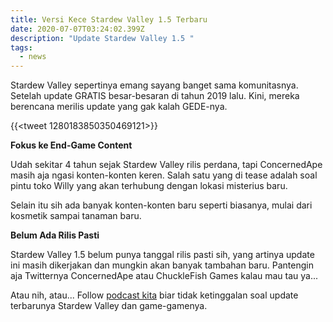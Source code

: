 ```yaml
---
title: Versi Kece Stardew Valley 1.5 Terbaru
date: 2020-07-07T03:24:02.399Z
description: "Update Stardew Valley 1.5 "
tags:
  - news
---
```

Stardew Valley sepertinya emang sayang banget sama komunitasnya. Setelah update GRATIS besar-besaran di tahun 2019 lalu. Kini, mereka berencana merilis update yang gak kalah GEDE-nya.

{{<tweet 1280183850350469121>}}

**Fokus ke End-Game Content**

Udah sekitar 4 tahun sejak Stardew Valley rilis perdana, tapi ConcernedApe masih aja ngasi konten-konten keren. Salah satu yang di tease adalah soal pintu toko Willy yang akan terhubung dengan lokasi misterius baru.

Selain itu sih ada banyak konten-konten baru seperti biasanya, mulai dari kosmetik sampai tanaman baru.

**Belum Ada Rilis Pasti**

Stardew Valley 1.5 belum punya tanggal rilis pasti sih, yang artinya update ini masih dikerjakan dan mungkin akan banyak tambahan baru. Pantengin aja Twitternya ConcernedApe atau ChuckleFish Games kalau mau tau ya...

Atau nih, atau... Follow [podcast kita](https://open.spotify.com/show/47a2wrGwCuKlwqBq8bSKr5) biar tidak ketinggalan soal update terbarunya Stardew Valley dan game-gamenya.
